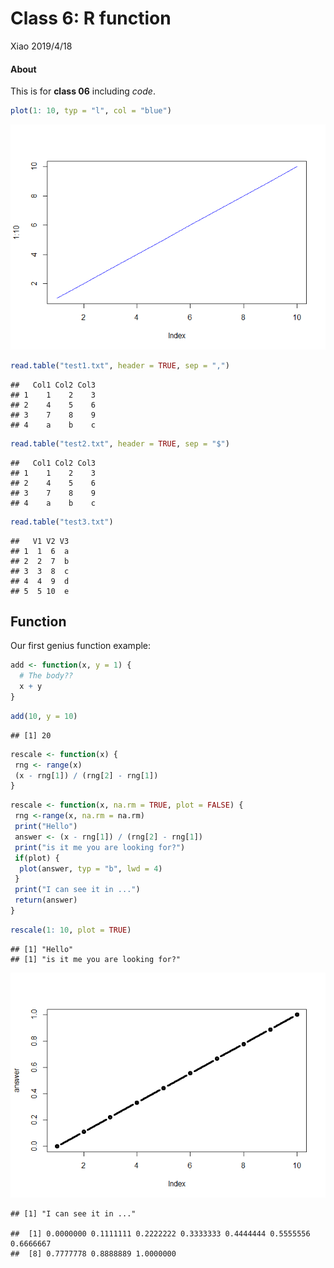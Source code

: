 Class 6: R function
================
Xiao
2019/4/18

#### About

This is for **class 06** including *code*.

``` r
plot(1: 10, typ = "l", col = "blue")
```

![](class06_files/figure-gfm/unnamed-chunk-1-1.png)<!-- -->

``` r
read.table("test1.txt", header = TRUE, sep = ",")
```

    ##   Col1 Col2 Col3
    ## 1    1    2    3
    ## 2    4    5    6
    ## 3    7    8    9
    ## 4    a    b    c

``` r
read.table("test2.txt", header = TRUE, sep = "$")
```

    ##   Col1 Col2 Col3
    ## 1    1    2    3
    ## 2    4    5    6
    ## 3    7    8    9
    ## 4    a    b    c

``` r
read.table("test3.txt")
```

    ##   V1 V2 V3
    ## 1  1  6  a
    ## 2  2  7  b
    ## 3  3  8  c
    ## 4  4  9  d
    ## 5  5 10  e

## Function

Our first genius function example:

``` r
add <- function(x, y = 1) {
  # The body??
  x + y 
}
```

``` r
add(10, y = 10)
```

    ## [1] 20

``` r
rescale <- function(x) {
 rng <- range(x)
 (x - rng[1]) / (rng[2] - rng[1])
}
```

``` r
rescale <- function(x, na.rm = TRUE, plot = FALSE) {
 rng <-range(x, na.rm = na.rm)
 print("Hello")
 answer <- (x - rng[1]) / (rng[2] - rng[1])
 print("is it me you are looking for?")
 if(plot) {
  plot(answer, typ = "b", lwd = 4)
 }
 print("I can see it in ...")
 return(answer)
}
```

``` r
rescale(1: 10, plot = TRUE)
```

    ## [1] "Hello"
    ## [1] "is it me you are looking for?"

![](class06_files/figure-gfm/unnamed-chunk-9-1.png)<!-- -->

    ## [1] "I can see it in ..."

    ##  [1] 0.0000000 0.1111111 0.2222222 0.3333333 0.4444444 0.5555556 0.6666667
    ##  [8] 0.7777778 0.8888889 1.0000000
